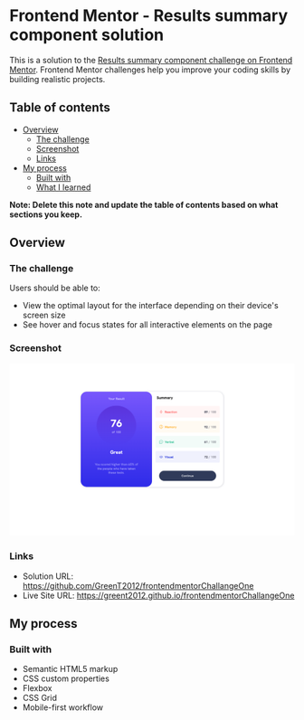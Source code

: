 # Frontend Mentor - Results summary component solution

This is a solution to the [Results summary component challenge on Frontend Mentor](https://www.frontendmentor.io/challenges/results-summary-component-CE_K6s0maV). Frontend Mentor challenges help you improve your coding skills by building realistic projects.

## Table of contents

- [Overview](#overview)
  - [The challenge](#the-challenge)
  - [Screenshot](#screenshot)
  - [Links](#links)
- [My process](#my-process)
  - [Built with](#built-with)
  - [What I learned](#what-i-learned)

**Note: Delete this note and update the table of contents based on what sections you keep.**

## Overview

### The challenge

Users should be able to:

- View the optimal layout for the interface depending on their device's screen size
- See hover and focus states for all interactive elements on the page

### Screenshot

![](./Screenshot_mySolution.png)

### Links

- Solution URL: https://github.com/GreenT2012/frontendmentorChallangeOne
- Live Site URL: https://greent2012.github.io/frontendmentorChallangeOne

## My process

### Built with

- Semantic HTML5 markup
- CSS custom properties
- Flexbox
- CSS Grid
- Mobile-first workflow
